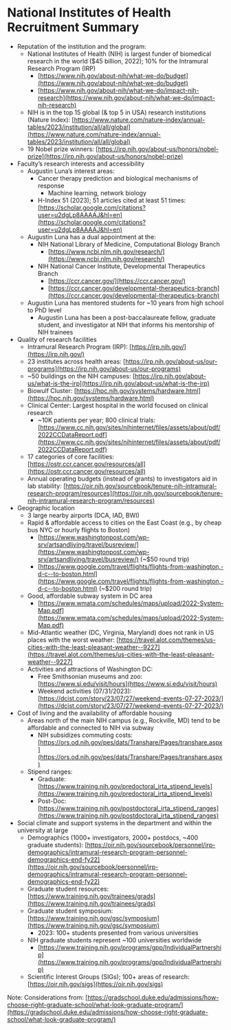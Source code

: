 # National Institutes of Health Recruitment Summary

* Reputation of the institution and the program: 
    * National Institutes of Health (NIH) is largest funder of biomedical research in the world ($45 billion, 2022); 10% for the Intramural Research Program (IRP)
        * [https://www.nih.gov/about-nih/what-we-do/budget](https://www.nih.gov/about-nih/what-we-do/budget) 
        * [https://www.nih.gov/about-nih/what-we-do/impact-nih-research](https://www.nih.gov/about-nih/what-we-do/impact-nih-research) 
    * NIH is in the top 15 global (& top 5 in USA) research institutions (Nature Index): [https://www.nature.com/nature-index/annual-tables/2023/institution/all/all/global](https://www.nature.com/nature-index/annual-tables/2023/institution/all/all/global) 
    * 19 Nobel prize winners: [https://irp.nih.gov/about-us/honors/nobel-prize](https://irp.nih.gov/about-us/honors/nobel-prize) 
* Faculty’s research interests and accessibility
    * Augustin Luna’s interest areas: 
        * Cancer therapy prediction and biological mechanisms of response
            * Machine learning, network biology
        * H-Index 51 (2023); 51 articles cited at least 51 times: [https://scholar.google.com/citations?user=u2dgLp8AAAAJ&hl=en](https://scholar.google.com/citations?user=u2dgLp8AAAAJ&hl=en) 
    * Augustin Luna has a dual appointment at the: 
        * NIH National Library of Medicine, Computational Biology Branch
            * [https://www.ncbi.nlm.nih.gov/research/](https://www.ncbi.nlm.nih.gov/research/) 
        * NIH National Cancer Institute, Developmental Therapeutics Branch
            * [https://ccr.cancer.gov/](https://ccr.cancer.gov/) 
            * [https://ccr.cancer.gov/developmental-therapeutics-branch](https://ccr.cancer.gov/developmental-therapeutics-branch) 
    * Augustin Luna has mentored students for ~10 years from high school to PhD level
        * Augustin Luna has been a post-baccalaureate fellow, graduate student, and investigator at NIH that informs his mentorship of NIH trainees
* Quality of research facilities
    * Intramural Research Program (IRP): [https://irp.nih.gov/](https://irp.nih.gov/)
    * 23 institutes across health areas: [https://irp.nih.gov/about-us/our-programs](https://irp.nih.gov/about-us/our-programs) 
    * ~50 buildings on the NIH campuses: [https://irp.nih.gov/about-us/what-is-the-irp](https://irp.nih.gov/about-us/what-is-the-irp) 
    * Biowulf Cluster: [https://hpc.nih.gov/systems/hardware.html](https://hpc.nih.gov/systems/hardware.html) 
    * Clinical Center: Largest hospital in the world focused on clinical research 
        * ~10K patients per year; 800 clinical trials: [https://www.cc.nih.gov/sites/nihinternet/files/assets/about/pdf/2022CCDataReport.pdf](https://www.cc.nih.gov/sites/nihinternet/files/assets/about/pdf/2022CCDataReport.pdf) 
    * 17 categories of core facilities: [https://ostr.ccr.cancer.gov/resources/all](https://ostr.ccr.cancer.gov/resources/all) 
    * Annual operating budgets (instead of grants) to investigators aid in lab stability: [https://oir.nih.gov/sourcebook/tenure-nih-intramural-research-program/resources](https://oir.nih.gov/sourcebook/tenure-nih-intramural-research-program/resources) 
* Geographic location
    * 3 large nearby airports (DCA, IAD, BWI) 
    * Rapid & affordable access to cities on the East Coast (e.g., by cheap bus NYC or hourly flights to Boston)
        * [https://www.washingtonpost.com/wp-srv/artsandliving/travel/busreview/](https://www.washingtonpost.com/wp-srv/artsandliving/travel/busreview/) (~$50 round trip)
        * [https://www.google.com/travel/flights/flights-from-washington,-d-c--to-boston.html](https://www.google.com/travel/flights/flights-from-washington,-d-c--to-boston.html) (~$200 round trip) 
    * Good, affordable subway system in DC area
        * [https://www.wmata.com/schedules/maps/upload/2022-System-Map.pdf](https://www.wmata.com/schedules/maps/upload/2022-System-Map.pdf) 
    * Mid-Atlantic weather (DC, Virginia, Maryland) does not rank in US places with the worst weather: [https://travel.alot.com/themes/us-cities-with-the-least-pleasant-weather--9227](https://travel.alot.com/themes/us-cities-with-the-least-pleasant-weather--9227)
    * Activities and attractions of Washington DC: 
        * Free Smithsonian museums and zoo: [https://www.si.edu/visit/hours](https://www.si.edu/visit/hours) 
        * Weekend activities (07/31/2023): [https://dcist.com/story/23/07/27/weekend-events-07-27-2023/](https://dcist.com/story/23/07/27/weekend-events-07-27-2023/) 
* Cost of living and the availability of affordable housing
    * Areas north of the main NIH campus (e.g., Rockville, MD) tend to be affordable and connected to NIH via subway 
        * NIH subsidizes commuting costs: [https://ors.od.nih.gov/pes/dats/Transhare/Pages/transhare.aspx](https://ors.od.nih.gov/pes/dats/Transhare/Pages/transhare.aspx) 
    * Stipend ranges:
        * Graduate: [https://www.training.nih.gov/predoctoral_irta_stipend_levels](https://www.training.nih.gov/predoctoral_irta_stipend_levels) 
        * Post-Doc: [https://www.training.nih.gov/postdoctoral_irta_stipend_ranges](https://www.training.nih.gov/postdoctoral_irta_stipend_ranges) 
* Social climate and support systems in the department and within the university at large
    * Demographics (1000+ investigators, 2000+ postdocs, ~400 graduate students): [https://oir.nih.gov/sourcebook/personnel/irp-demographics/intramural-research-program-personnel-demographics-end-fy22](https://oir.nih.gov/sourcebook/personnel/irp-demographics/intramural-research-program-personnel-demographics-end-fy22) 
    * Graduate student resources: [https://www.training.nih.gov/trainees/grads](https://www.training.nih.gov/trainees/grads)	
    * Graduate student symposium: [https://www.training.nih.gov/gsc/symposium](https://www.training.nih.gov/gsc/symposium)	
        * 2023: 100+ students presented from various universities 
    * NIH graduate students represent ~100 universities worldwide
        * [https://www.training.nih.gov/programs/gpp/IndividualPartnership](https://www.training.nih.gov/programs/gpp/IndividualPartnership) 
    * Scientific Interest Groups (SIGs); 100+ areas of research: [https://oir.nih.gov/sigs](https://oir.nih.gov/sigs)

Note: Considerations from: [https://gradschool.duke.edu/admissions/how-choose-right-graduate-school/what-look-graduate-program/](https://gradschool.duke.edu/admissions/how-choose-right-graduate-school/what-look-graduate-program/) 
